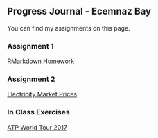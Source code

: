 ## Progress Journal - Ecemnaz Bay 

You can find my assignments on this page. 

### Assignment 1
[RMarkdown Homework](https://pjournal.github.io/boun01-Ecemnaz0/RMarkdown_Homework0.html)

### Assignment 2
[Electricity Market Prices](https://pjournal.github.io/boun01-Ecemnaz0/Assignment-2-Electricity-Market-Prices.html)

### In Class Exercises
[ATP World Tour 2017](https://pjournal.github.io/boun01-Ecemnaz0/blob/gh-pages/In%20Class%20Exercises/ATP%20World%20Tour%202017/ATPWorldTour2017.html)
